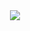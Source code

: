 <div align="center">
  <a href="https://komarkov.com">
    <img src="https://readme-terminal.vercel.app/api/main.svg">
  </a>
</div>
